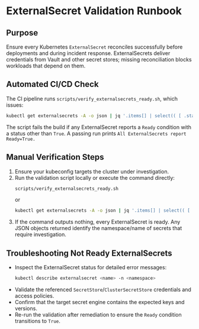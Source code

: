# ExternalSecret Validation Runbook

## Purpose

Ensure every Kubernetes `ExternalSecret` reconciles successfully before deployments and during incident response. ExternalSecrets deliver credentials from Vault and other secret stores; missing reconciliation blocks workloads that depend on them.

## Automated CI/CD Check

The CI pipeline runs `scripts/verify_externalsecrets_ready.sh`, which issues:

```bash
kubectl get externalsecrets -A -o json | jq '.items[] | select(( [ .status.conditions[]? | select(.type=="Ready") ] | length == 0 ) or any(.status.conditions[]?; .type=="Ready" and .status!="True"))'
```

The script fails the build if any ExternalSecret reports a `Ready` condition with a status other than `True`. A passing run prints `All ExternalSecrets report Ready=True.`

## Manual Verification Steps

1. Ensure your kubeconfig targets the cluster under investigation.
2. Run the validation script locally or execute the command directly:
   ```bash
   scripts/verify_externalsecrets_ready.sh
   ```
   or
   ```bash
   kubectl get externalsecrets -A -o json | jq '.items[] | select(( [ .status.conditions[]? | select(.type=="Ready") ] | length == 0 ) or any(.status.conditions[]?; .type=="Ready" and .status!="True"))'
   ```
3. If the command outputs nothing, every ExternalSecret is ready. Any JSON objects returned identify the namespace/name of secrets that require investigation.

## Troubleshooting Not Ready ExternalSecrets

- Inspect the ExternalSecret status for detailed error messages:
  ```bash
  kubectl describe externalsecret <name> -n <namespace>
  ```
- Validate the referenced `SecretStore`/`ClusterSecretStore` credentials and access policies.
- Confirm that the target secret engine contains the expected keys and versions.
- Re-run the validation after remediation to ensure the `Ready` condition transitions to `True`.

